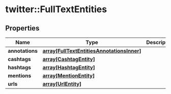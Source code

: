 # twitter::FullTextEntities


## Properties
Name | Type | Description | Notes
------------ | ------------- | ------------- | -------------
**annotations** | [**array[FullTextEntitiesAnnotationsInner]**](FullTextEntities_annotations_inner.md) |  | [optional] 
**cashtags** | [**array[CashtagEntity]**](CashtagEntity.md) |  | [optional] 
**hashtags** | [**array[HashtagEntity]**](HashtagEntity.md) |  | [optional] 
**mentions** | [**array[MentionEntity]**](MentionEntity.md) |  | [optional] 
**urls** | [**array[UrlEntity]**](UrlEntity.md) |  | [optional] 


